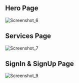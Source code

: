 ## Hero Page
![Screenshot_6](https://github.com/user-attachments/assets/824375ff-8d70-425b-9484-f59172e5b68b)

## Services Page
![Screenshot_7](https://github.com/user-attachments/assets/e2f57266-9c82-4f77-93d4-0bad055a235c)

## SignIn & SignUp Page
![Screenshot_9](https://github.com/user-attachments/assets/38259d0a-3bca-41a4-854f-e1a2c6d013b1)


